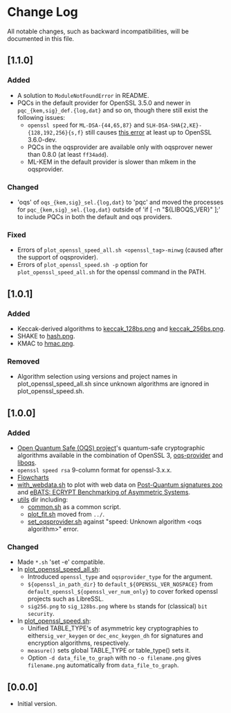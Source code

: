 # Change Log

All notable changes, such as backward incompatibilities, will be documented in this file.

<!-- markdownlint-disable MD024 no-duplicate-heading -->

<!-- ## [Unreleased 1.1.1] -->

## [1.1.0]

### Added

- A solution to `ModuleNotFoundError` in README.
- PQCs in the default provider for OpenSSL 3.5.0 and newer in
  `pqc_{kem,sig}_def.{log,dat}` and so on, though there still exist
  the following issues:
  - `openssl speed` for `ML-DSA-{44,65,87}` and
    `SLH-DSA-SHA{2,KE}-{128,192,256}{s,f}` still causes
    [this error](https://github.com/openssl/openssl/issues/27108) at least up to OpenSSL 3.6.0-dev.
  - PQCs in the oqsprovider are available only with oqsprover newer than
    0.8.0 (at least `ff34add`).
  - ML-KEM in the default provider is slower than mlkem in the oqsprovider.

### Changed

- 'oqs' of `oqs_{kem,sig}_sel.{log,dat}` to 'pqc' and moved the processes for `pqc_{kem,sig}_sel.{log,dat}` outside of 'if [ -n "${LIBOQS_VER}" ];' to include PQCs in both the default and oqs providers.

### Fixed

- Errors of `plot_openssl_speed_all.sh <openssl_tag>-minwg` (caused after the support of oqsprovider).
- Errors of `plot_openssl_speed.sh -p` option for `plot_openssl_speed_all.sh`
  for the openssl command in the PATH.

## [1.0.1]

### Added

- Keccak-derived algorithms to [keccak_128bs.png](./figs/keccak_128bs.png) and [keccak_256bs.png](./figs/keccak_256bs.png).
- SHAKE to [hash.png](./figs/hash.png).
- KMAC to [hmac.png](./figs/hmac.png).

### Removed

- Algorithm selection using versions and project names in plot_openssl_speed_all.sh since unknown algorithms are ignored in plot_openssl_speed.sh.

## [1.0.0]

### Added

- [Open Quantum Safe (OQS) project](https://openquantumsafe.org/)'s quantum-safe cryptographic algorithms available in the combination of OpenSSL 3, [oqs-provider](https://github.com/open-quantum-safe/oqs-provider/) and [liboqs](https://github.com/open-quantum-safe/liboqs).
- `openssl speed rsa` 9-column format for openssl-3.x.x.
- [Flowcharts](./README-flowchart.md)
- [with_webdata.sh](./data_from_web/with_webdata.sh) to plot with web data on [Post-Quantum signatures zoo](https://pqshield.github.io/nist-sigs-zoo/#performance) and [eBATS: ECRYPT Benchmarking of Asymmetric Systems](https://bench.cr.yp.to/ebats.html).
- [utils](./utils) dir including:
  - [common.sh](./utils/common.sh) as a common script.
  - [plot_fit.sh](./utils/plot_fit.sh) moved from `../`.
  - [set_oqsprovider.sh](./utils/set_oqsprovider.sh) against "speed: Unknown algorithm \<oqs algorithm\>" error.

### Changed

- Made `*.sh` 'set -e' compatible.
- In [plot_openssl_speed_all.sh](./plot_openssl_speed_all.sh):
  - Introduced `openssl_type` and `oqsprovider_type` for the argument.
  - `${openssl_in_path_dir}` to `default_${OPENSSL_VER_NOSPACE}` from `default_openssl_${openssl_ver_num_only}` to cover forked openssl projects such as LibreSSL.
  - `sig256.png` to `sig_128bs.png` where `bs` stands for (classical) `bit security`.
- In [plot_openssl_speed.sh](./plot_openssl_speed.sh):
  - Unified TABLE_TYPE's of asymmetric key cryptographies to either`sig_ver_keygen` or `dec_enc_keygen_dh` for signatures and encryption algorithms, respectively.
  - `measure()` sets global TABLE_TYPE or table_type() sets it.
  - Option `-d data_file_to_graph` with no `-o filename.png` gives `filename.png` automatically from `data_file_to_graph`.

<!--
- Option to use existing \*.dat.
- To accept multiple spaces and head spaces. -->

## [0.0.0]

- Initial version.

<!--
## Template
### Added
### Changed
### Deprecated
### Removed
### Fixed
### Security
-->
